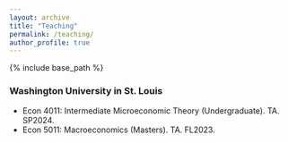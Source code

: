 ```yaml
---
layout: archive
title: "Teaching"
permalink: /teaching/
author_profile: true
---
```


{% include base_path %}

### Washington University in St. Louis
- Econ 4011: Intermediate Microeconomic Theory (Undergraduate). TA. SP2024.
- Econ 5011: Macroeconomics (Masters). TA. FL2023.
